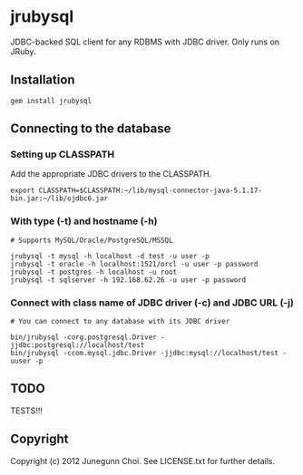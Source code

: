 jrubysql
========
JDBC-backed SQL client for any RDBMS with JDBC driver. Only runs on JRuby.

Installation
------------
```
gem install jrubysql
```

Connecting to the database
--------------------------

### Setting up CLASSPATH
Add the appropriate JDBC drivers to the CLASSPATH.

```
export CLASSPATH=$CLASSPATH:~/lib/mysql-connector-java-5.1.17-bin.jar:~/lib/ojdbc6.jar
```

### With type (-t) and hostname (-h)

```
# Supports MySQL/Oracle/PostgreSQL/MSSQL

jrubysql -t mysql -h localhost -d test -u user -p
jrubysql -t oracle -h localhost:1521/orcl -u user -p password
jrubysql -t postgres -h localhost -u root
jrubysql -t sqlserver -h 192.168.62.26 -u user -p password
```

### Connect with class name of JDBC driver (-c) and JDBC URL (-j)

```
# You can connect to any database with its JDBC driver

bin/jrubysql -corg.postgresql.Driver -jjdbc:postgresql://localhost/test
bin/jrubysql -ccom.mysql.jdbc.Driver -jjdbc:mysql://localhost/test -uuser -p
```

TODO
----
TESTS!!!

Copyright
---------
Copyright (c) 2012 Junegunn Choi. See LICENSE.txt for
further details.

